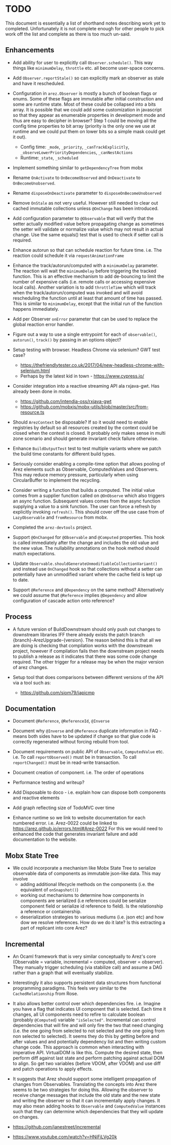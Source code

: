 # TODO

This document is essentially a list of shorthand notes describing work yet to completed.
Unfortunately it is not complete enough for other people to pick work off the list and
complete as there is too much un-said.

## Enhancements

* Add ability for user to explicitly call `Observer.schedule()`. This way things like `minimumDelay`,
  `throttle` etc. all become user-space concerns.

* Add `Observer.reportStale()` so can explicitly mark an observer as stale and have it rescheduled.

* Configuration in `arez.Observer` is mostly a bunch of boolean flags or enums. Some of these flags are
  immutable after initial construction and some are runtime state. Most of these could be collapsed into
  a bits array. It is possible that we could add some customization in javascript so that they appear as
  enumerable properties in development mode and thus are easy to decipher in browser? Step 1 could be
  moving all the config time properties to bit array (priority is the only one we use at runtime and we
  could put them on lower bits so a simple mask could get it out).
   * Config time: `_mode`, `_priority`, `_canTrackExplicitly`, `_observeLowerPriorityDependencies`, `_canNestActions`
   * Runtime:`_state`, `_scheduled`

* Implement something similar to `getDependencyTree` from mobx

* Rename `OnActivate` to `OnBecomeObserved` and `OnDeactivate` to `OnBecomeUnobserved`.

* Rename `disposeOnDeactivate` parameter to `disposeOnBecomeUnobserved`

* Remove `OnStale` as not very useful. However still needed to clear out cached immutable collections unless
  `@OnChange` has been introduced.

* Add configuration parameter to `@Observable` that will verify that the setter actually modified value
  before propagating change as sometimes the setter will validate or normalize value which may not result in
  actual change. Use the same equals() test that is used to check if setter call is required.

* Enhance autorun so that can schedule reaction for future time. i.e. The reaction could schedule
  it via `requestAnimationFrame`

* Enhance the track/autorun/computed with a `minimumDelay` parameter. The reaction will wait the `minimumDelay`
  before triggering the tracked function. This is an effective mechanism to add de-bouncing to limit the number
  of expensive calls (i.e. remote calls or accessing expensive local calls). Another variation is to add
  `throttleTime` which will track when the track/autorun/computed was invoked and will avoid rescheduling
  the function until at least that amount of time has passed. This is similar to `minimumDelay`, except that the
  initial run of the function happens immediately.

* Add per Observer `onError` parameter that can be used to replace the global reaction error handler.

* Figure out a way to use a single entrypoint for each of `observable()`, `autorun()`, `track()` by passing
  in an options object?

* Setup testing with browser. Headless Chrome via selenium? GWT test case?
  - https://thefriendlytester.co.uk/2017/04/new-headless-chrome-with-selenium.html
  - Perhaps by the latest kid in town - https://www.cypress.io/

* Consider integration into a reactive streaming API ala rxjava-gwt. Has already been done in mobx.
  - https://github.com/intendia-oss/rxjava-gwt
  - https://github.com/mobxjs/mobx-utils/blob/master/src/from-resource.ts

* Should `ArezContext` be disposable? If so it would need to enable registries by default so all resources
  created by the context could be closed when the context is closed. It probably only makes sense in multi
  zone scenario and should generate invariant check failure otherwise.

* Enhance `BuildOutputTest` test to test multiple variants where we patch the build time constants for different
  build types.

* Seriously consider enabling a compile-time option that allows pooling of Arez elements such as Observable,
  ComputedValues and Observers. This may reduce memory pressure, particularly when using CircularBuffer to
  implement the recycling.

* Consider writing a function that builds a computed. The initial value comes from a supplier function called
  on `@OnObserve` which also triggers an async function. Subsequent values comes from the async function supplying
  a value to a sink function. The user can force a refresh by explicitly invoking `refresh()`. This should cover
  off the use case from of `LazyObservable` and `fromResource` from mobx.

* Completed the `arez-devtools` project.

* Support `@OnChanged` for `@Observable` and `@Computed` properties. This hook is called immediately after the
  change and includes the old value and the new value. The nullability annotations on the hook method should
  match expectations.

* Update `Observable.shouldGenerateUnmodifiableCollectionVariant()` and instead use `OnChanged` hook so that
  collections without a setter can potentially have an unmodified variant where the cache field is kept up to
  date.

* Support `@Reference` and `@Dependency` on the same method? Alternatively we could assume that `@Reference`
  implies `@Dependency` and allow configuration of cascade action onto reference?

## Process

* A future version of BuildDownstream should only push out changes to downstream libraries IFF there already exists
  the patch branch {branch}-ArezUpgrade-{version}. The reason behind this is that all we are doing is checking that
  compilation works with the downstream project, however if compilation fails then the downstream project needs to
  publish a release as it indicates that there was some code change required. The other trigger for a release may be
  when the major version of arez changes.

* Setup tool that does comparisons between different versions of the API via a tool such as:
  - https://github.com/siom79/japicmp

## Documentation

* Document `@Reference`, `@ReferenceId`, `@Inverse`

* Document why `@Inverse` and `@Reference` duplicate information in FAQ - means both sides have to be updated
  if change so that glue code is correctly regenerated without forcing rebuild from tool.

* Document requirements on public API of `Observable`, `ComputedValue` etc. i.e. To call `reportObserved()`
  must be in transaction. To call `reportChanged()` must be in read-write transaction.

* Document creation of component. i.e. The order of operations

* Performance testing and writeup?

* Add Disposable to doco - i.e. explain how can dispose both components and reactive elements

* Add graph reflecting size of TodoMVC over time

* Enhance runtime so we link to website documentation for each numbered error. i.e. Arez-0022 could be linked
  to https://arez.github.io/errors.html#Arez-0022 For this we would need to enhanced the code that generates
  invariant failure and add documentation to the website.

## Mobx State Tree

* We could incorporate a mechanism like Mobx State Tree to serialize observable data of components as
  immutable json-like data. This may involve
  - adding additional lifecycle methods on the components (i.e. the equivalent of `onSnapshot()`)
  - working out mechanisms to determine how components in components are serialized (i.e references could
    be serialize component field or serialize id reference to field). Is the relationship a reference or
    containership.
  - deserialization strategies to various mediums (i.e. json etc) and how dow we resolve references. How
    do we do it late? Is this extracting a part of replicant into core Arez?

## Incremental

* An Ocaml framework that is very similar conceptually to Arez's core (Observable = variable,
  incremental = computed, observer = observer). They manually trigger scheduling (via stabilize call)
  and assume a DAG rather than a graph that will eventually stabilize.

* Interestingly it also supports persistent data structures from functional programming paradigms. This
  feels very similar to the `CachedRelationship` from Rose.

* It also allows better control over which dependencies fire. i.e. Imagine you have a flag that indicates
  UI component that is selected. Each time it changes, all UI components need to refire to calculate boolean
  (probably `@Computed`) variable `"isSelected"`. Incremental can control dependencies that will fire and
  will only fire the two that need changing (i.e. the one going from selected to not selected and the one
  going from non selected to selected). It seems they do this by getting before and after values and and
  potentially dependency list and then writing custom change code. This approach is common when interacting
  with imperative API. VirtualDOM is like this. Compute the desired state, then perform diff against last
  state and perform patching against actual DOM to align. So get two variables (before VDOM, after VDOM)
  and use diff and patch operations to apply effects.

* It suggests that Arez should support some intelligent propagation of changes from Observables. Translating
  the concepts into Arez there seems to be two strategies for doing this. Allowing the observer to receive
  change messages that include the old state and the new state and writing the observer so that it can
  incrementally apply changes. It may also mean adding hooks to `Observable` and `ComputedValue` instances
  such that they can determine which dependencies that they will update on changes.

* https://github.com/janestreet/incremental
* https://www.youtube.com/watch?v=HNiFiLVg20k
